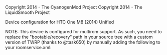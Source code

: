 Copyright 2014 - The CyanogenMod Project
Copyright 2014 - The LiquidSmooth Project

Device configuration for HTC One M8 (2014) Unified

NOTE: This device is configured for multirom support. As such, you need to replace the "bootable/recovery" path in your source tree with a custom version of TWRP (thanks to @task650) by manually adding the following to your roomservice.xml:


  <remove-project name="android_bootable_recovery" />
  <project name="CPA-Poke/Team-Win-Recovery-Project" path="bootable/recovery" remote="gh" revision="kitkat" />

